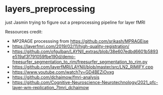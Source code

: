 # layers_preprocessing
just Jasmin trying to figure out a preprocessing pipeline for layer fMRI

Ressources credit:
- MP2RAGE processsing from https://github.com/srikash/MPRAGEise
- https://layerfmri.com/2019/02/11/high-quality-registration/
- https://github.com/ofgulban/LAYNII_extras/blob/38e607edbd6601b5893e519af3f791059fbe190d/demo-freesurfer_segmentation_to_rim/freesurfer_segmentation_to_rim.py
- https://github.com/layerfMRI/LAYNII/blob/master/src/LN2_RIMIFY.cpp
- https://www.youtube.com/watch?v=GD4BEZiOvxg
- https://github.com/dchaimow/fmri-analysis
- https://github.com/Cognitive-Neuroscience-Neurotechnology/2021_pfc-layer-wm-replication_7tmri_dchaimow

